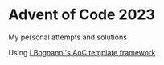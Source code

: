 # Advent of Code 2023

My personal attempts and solutions

Using [LBognanni's AoC template framework](https://github.com/LBognanni/adventofcode-typescript-starter)
